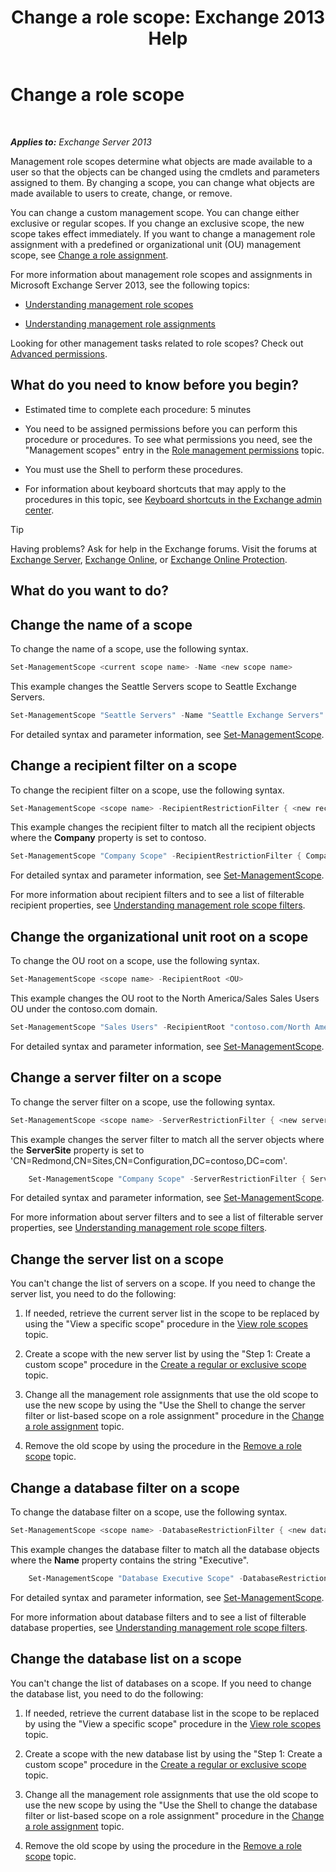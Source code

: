 ﻿---
title: 'Change a role scope: Exchange 2013 Help'
TOCTitle: Change a role scope
ms:assetid: 9180e1e0-c352-4ccd-8da6-885a2e309867
ms:mtpsurl: https://technet.microsoft.com/en-us/library/Dd298145(v=EXCHG.150)
ms:contentKeyID: 49289346
ms.date: 12/09/2016
mtps_version: v=EXCHG.150
---

# Change a role scope

 

_**Applies to:** Exchange Server 2013_


Management role scopes determine what objects are made available to a user so that the objects can be changed using the cmdlets and parameters assigned to them. By changing a scope, you can change what objects are made available to users to create, change, or remove.

You can change a custom management scope. You can change either exclusive or regular scopes. If you change an exclusive scope, the new scope takes effect immediately. If you want to change a management role assignment with a predefined or organizational unit (OU) management scope, see [Change a role assignment](change-a-role-assignment-exchange-2013-help.md).

For more information about management role scopes and assignments in Microsoft Exchange Server 2013, see the following topics:

  - [Understanding management role scopes](understanding-management-role-scopes-exchange-2013-help.md)

  - [Understanding management role assignments](understanding-management-role-assignments-exchange-2013-help.md)

Looking for other management tasks related to role scopes? Check out [Advanced permissions](advanced-permissions-exchange-2013-help.md).

## What do you need to know before you begin?

  - Estimated time to complete each procedure: 5 minutes

  - You need to be assigned permissions before you can perform this procedure or procedures. To see what permissions you need, see the "Management scopes" entry in the [Role management permissions](role-management-permissions-exchange-2013-help.md) topic.

  - You must use the Shell to perform these procedures.

  - For information about keyboard shortcuts that may apply to the procedures in this topic, see [Keyboard shortcuts in the Exchange admin center](keyboard-shortcuts-in-the-exchange-admin-center-exchange-online-protection-help.md).


> [!TIP]
> Having problems? Ask for help in the Exchange forums. Visit the forums at <A href="https://go.microsoft.com/fwlink/p/?linkid=60612">Exchange Server</A>, <A href="https://go.microsoft.com/fwlink/p/?linkid=267542">Exchange Online</A>, or <A href="https://go.microsoft.com/fwlink/p/?linkid=285351">Exchange Online Protection</A>.



## What do you want to do?

## Change the name of a scope

To change the name of a scope, use the following syntax.

```powershell
Set-ManagementScope <current scope name> -Name <new scope name>
```

This example changes the Seattle Servers scope to Seattle Exchange Servers.

```powershell
Set-ManagementScope "Seattle Servers" -Name "Seattle Exchange Servers"
```

For detailed syntax and parameter information, see [Set-ManagementScope](https://technet.microsoft.com/en-us/library/dd297996\(v=exchg.150\)).

## Change a recipient filter on a scope

To change the recipient filter on a scope, use the following syntax.

```powershell
Set-ManagementScope <scope name> -RecipientRestrictionFilter { <new recipient filter> }
```

This example changes the recipient filter to match all the recipient objects where the **Company** property is set to contoso.

```powershell
Set-ManagementScope "Company Scope" -RecipientRestrictionFilter { Company -eq 'contoso' }
```

For detailed syntax and parameter information, see [Set-ManagementScope](https://technet.microsoft.com/en-us/library/dd297996\(v=exchg.150\)).

For more information about recipient filters and to see a list of filterable recipient properties, see [Understanding management role scope filters](understanding-management-role-scope-filters-exchange-2013-help.md).

## Change the organizational unit root on a scope

To change the OU root on a scope, use the following syntax.

```powershell
Set-ManagementScope <scope name> -RecipientRoot <OU>
```

This example changes the OU root to the North America/Sales Sales Users OU under the contoso.com domain.

```powershell
Set-ManagementScope "Sales Users" -RecipientRoot "contoso.com/North America/Sales"
```

For detailed syntax and parameter information, see [Set-ManagementScope](https://technet.microsoft.com/en-us/library/dd297996\(v=exchg.150\)).

## Change a server filter on a scope

To change the server filter on a scope, use the following syntax.

```powershell
Set-ManagementScope <scope name> -ServerRestrictionFilter { <new server filter> }
```

This example changes the server filter to match all the server objects where the **ServerSite** property is set to 'CN=Redmond,CN=Sites,CN=Configuration,DC=contoso,DC=com'.

```powershell
    Set-ManagementScope "Company Scope" -ServerRestrictionFilter { ServerSite -eq 'CN=Redmond,CN=Sites,CN=Configuration,DC=contoso,DC=com' }
```

For detailed syntax and parameter information, see [Set-ManagementScope](https://technet.microsoft.com/en-us/library/dd297996\(v=exchg.150\)).

For more information about server filters and to see a list of filterable server properties, see [Understanding management role scope filters](understanding-management-role-scope-filters-exchange-2013-help.md).

## Change the server list on a scope

You can't change the list of servers on a scope. If you need to change the server list, you need to do the following:

1.  If needed, retrieve the current server list in the scope to be replaced by using the "View a specific scope" procedure in the [View role scopes](view-role-scopes-exchange-2013-help.md) topic.

2.  Create a scope with the new server list by using the "Step 1: Create a custom scope" procedure in the [Create a regular or exclusive scope](create-a-regular-or-exclusive-scope-exchange-2013-help.md) topic.

3.  Change all the management role assignments that use the old scope to use the new scope by using the "Use the Shell to change the server filter or list-based scope on a role assignment" procedure in the [Change a role assignment](change-a-role-assignment-exchange-2013-help.md) topic.

4.  Remove the old scope by using the procedure in the [Remove a role scope](remove-a-role-scope-exchange-2013-help.md) topic.

## Change a database filter on a scope

To change the database filter on a scope, use the following syntax.

```powershell
Set-ManagementScope <scope name> -DatabaseRestrictionFilter { <new database filter> }
```

This example changes the database filter to match all the database objects where the **Name** property contains the string "Executive".

```powershell
    Set-ManagementScope "Database Executive Scope" -DatabaseRestrictionFilter { Name -Like "*Executive*" }
```

For detailed syntax and parameter information, see [Set-ManagementScope](https://technet.microsoft.com/en-us/library/dd297996\(v=exchg.150\)).

For more information about database filters and to see a list of filterable database properties, see [Understanding management role scope filters](understanding-management-role-scope-filters-exchange-2013-help.md).

## Change the database list on a scope

You can't change the list of databases on a scope. If you need to change the database list, you need to do the following:

1.  If needed, retrieve the current database list in the scope to be replaced by using the "View a specific scope" procedure in the [View role scopes](view-role-scopes-exchange-2013-help.md) topic.

2.  Create a scope with the new database list by using the "Step 1: Create a custom scope" procedure in the [Create a regular or exclusive scope](create-a-regular-or-exclusive-scope-exchange-2013-help.md) topic.

3.  Change all the management role assignments that use the old scope to use the new scope by using the "Use the Shell to change the database filter or list-based scope on a role assignment" procedure in the [Change a role assignment](change-a-role-assignment-exchange-2013-help.md) topic.

4.  Remove the old scope by using the procedure in the [Remove a role scope](remove-a-role-scope-exchange-2013-help.md) topic.

